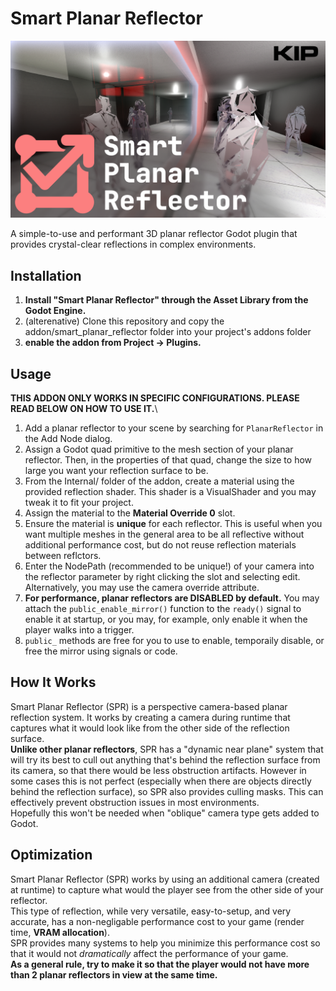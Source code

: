 # Smart Planar Reflector
![img](https://github.com/KipJM/smart_planar_reflector/blob/master/spr_banner.png?raw=true)

A simple-to-use and performant 3D planar reflector Godot plugin that provides crystal-clear reflections in complex environments.

## Installation
1. **Install "Smart Planar Reflector" through the Asset Library from the Godot Engine.**
1. (alterenative) Clone this repository and copy the addon/smart_planar_reflector folder into your project's addons folder
2. **enable the addon from Project -> Plugins.**

## Usage
**THIS ADDON ONLY WORKS IN SPECIFIC CONFIGURATIONS. PLEASE READ BELOW ON HOW TO USE IT.**\
1. Add a planar reflector to your scene by searching for `PlanarReflector` in the Add Node dialog. 
2. Assign a Godot quad primitive to the mesh section of your planar reflector. Then, in the properties of that quad, change the size to how large you want your reflection surface to be.
3. From the Internal/ folder of the addon, create a material using the provided reflection shader. This shader is a VisualShader and you may tweak it to fit your project.
4. Assign the material to the **Material Override 0** slot.
5. Ensure the material is **unique** for each reflector. This is useful when you want multiple meshes in the general area to be all reflective without additional performance cost, but do not reuse reflection materials between reflctors.
6. Enter the NodePath (recommended to be unique!) of your camera into the reflector parameter by right clicking the slot and selecting edit. Alternatively, you may use the camera override attribute.
7. **For performance, planar reflectors are DISABLED by default.** You may attach the `public_enable_mirror()` function to the `ready()` signal to enable it at startup, or you may, for example, only enable it when the player walks into a trigger.
8. `public_` methods are free for you to use to enable, temporaily disable, or free the mirror using signals or code. 

## How It Works
Smart Planar Reflector (SPR) is a perspective camera-based planar reflection system. It works by 
creating a camera during runtime that captures what it would look like from the other side of the 
reflection surface.  
**Unlike other planar reflectors**, SPR has a "dynamic near plane" system that will try its best to
cull out anything that's behind the reflection surface from its camera, so that there would be less
obstruction artifacts. However in some cases this is not perfect (especially when there are objects
directly behind the reflection surface), so SPR also provides culling masks. This can effectively
prevent obstruction issues in most environments.  
Hopefully this won't be needed when "oblique" camera type gets added to Godot.

## Optimization
Smart Planar Reflector (SPR) works by using an additional camera (created at runtime) to capture what would the player see from the other side of your reflector.  
This type of reflection, while very versatile, easy-to-setup, and very accurate, has a non-negligable performance cost to your game (render time, **VRAM allocation**).  
SPR provides many systems to help you minimize this performance cost so that it would not _dramatically_ affect the performance of your game.  
**As a general rule, try to make it so that the player would not have more than 2 planar reflectors in view at the same time.**
